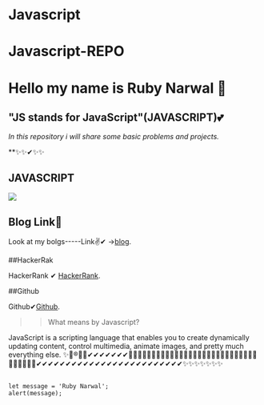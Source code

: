 # Javascript
# Javascript-REPO

# Hello my name is  Ruby Narwal 💎

##  "JS stands for JavaScript"(JAVASCRIPT)💕


*In this repository i will share some basic problems and projects.*  

**✨✨✔✨✨




## JAVASCRIPT

![](https://www.w3docs.com/uploads/media/default/0001/05/4482fe09d95a0be765154b9cefff5e07f7fc32ff.png)

## Blog Link👩

Look at my bolgs-----Link✌✔ ->[blog](https://medium.com/@rubynarwal21/javascript-javascript-repo-1211215e099b).

##HackerRak

HackerRank ✔ [HackerRank](https://www.hackerrank.com/rubynarwal21).

##Github 

Github✔[Github](https://github.com/rubynarwal).

>> What means by Javascript?

JavaScript is a scripting language that enables you to create dynamically updating content, control multimedia, animate images, and pretty much everything else.
✨💎®🤞🙌✔✔✔✔✔✔✔💎💎💎💎💎💎💎💎💎💎💎💎💎💎💎💎💎💎💎💎💎💎💎💎💎💎💎💎💎💎💎💎💎💎✔✔✔✔✔✔✔✔✔✔✔✔✔✔✔✔✔✔✔✔✔✔✔✔✔✨✨✨✨✨✨✨
##

```
let message = 'Ruby Narwal';
alert(message);
```


